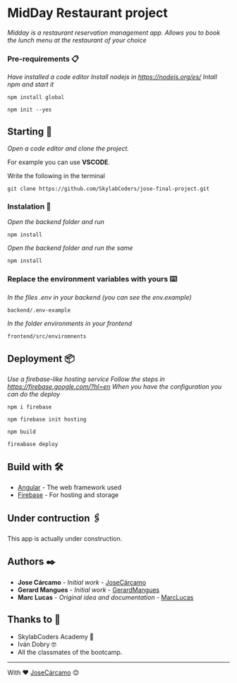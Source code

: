 # MidDay Restaurant project

_Midday is a restaurant reservation management app. Allows you to book the lunch menu at the restaurant of your choice_

### Pre-requirements 📋

_Have installed a code editor_
_Install nodejs in https://nodejs.org/es/_
_Intall npm and start it_
```
npm install global
```
```
npm init --yes
```
## Starting 🚀

_Open a code editor and clone the project._

For example you can use  **VSCODE**.

Write the following in the terminal

```
git clone https://github.com/SkylabCoders/jose-final-project.git
```

### Instalation 🔧

_Open the backend folder and run_

```
npm install
```

_Open the backend folder and run the same_

```
npm install
```

### Replace the environment variables with yours ⌨️

_In the files .env in your backend (you can see the env.example)_
```
backend/.env-example
```
_In the folder environments in your frontend_
```
frontend/src/enviromnents
```
## Deployment 📦

_Use a firebase-like hosting service_
_Follow the steps in https://firebase.google.com/?hl=en_
_When you have the configuration you can do the deploy_
```
npm i firebase
```
```
npm firebase init hosting
```
```
npm build
```
```
fireabase deploy
```

## Build with 🛠️

* [Angular](https://angular.io/) - The web framework used
* [Firebase](https://firebase.google.com/?hl=en) - For hosting and storage

## Under contruction 🖇️

This app is actually under construction.

## Authors ✒️

* **Jose Cárcamo** - *Initial work* - [JoseCárcamo](https://github.com/Jocalu)
* **Gerard Mangues** - *Initial work* - [GerardMangues](https://github.com/GerardMB97)
* **Marc Lucas** - *Original idea and documentation* - [MarcLucas](https://www.linkedin.com/in/marclucasbueno/)

## Thanks to 🎁

* SkylabCoders Academy 📢
* Iván Dobry 🤓
* All the classmates of the bootcamp.



---
With ❤️ [JoseCárcamo](https://github.com/Jocalu) 😊